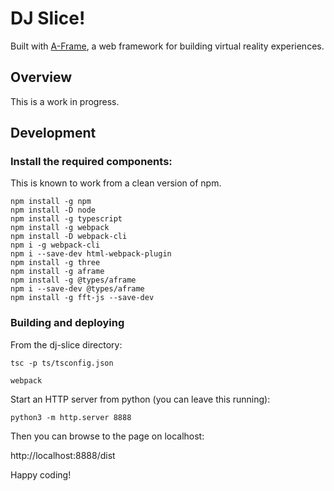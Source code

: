 # DJ Slice!
Built with [A-Frame](https://aframe.io), a web framework for building virtual reality experiences.

## Overview

This is a work in progress.

## Development

### Install the required components:

This is known to work from a clean version of npm.

```
npm install -g npm
npm install -D node
npm install -g typescript
npm install -g webpack
npm install -D webpack-cli
npm i -g webpack-cli
npm i --save-dev html-webpack-plugin
npm install -g three
npm install -g aframe
npm install -g @types/aframe
npm i --save-dev @types/aframe
npm install -g fft-js --save-dev
```

### Building and deploying

From the dj-slice directory:

```
tsc -p ts/tsconfig.json

webpack
```

Start an HTTP server from python (you can leave this running):

```
python3 -m http.server 8888
```

Then you can browse to the page on localhost:

http://localhost:8888/dist

Happy coding!
